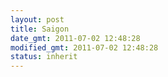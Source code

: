 ```yaml
---
layout: post
title: Saigon
date_gmt: 2011-07-02 12:48:28
modified_gmt: 2011-07-02 12:48:28
status: inherit
---
```


